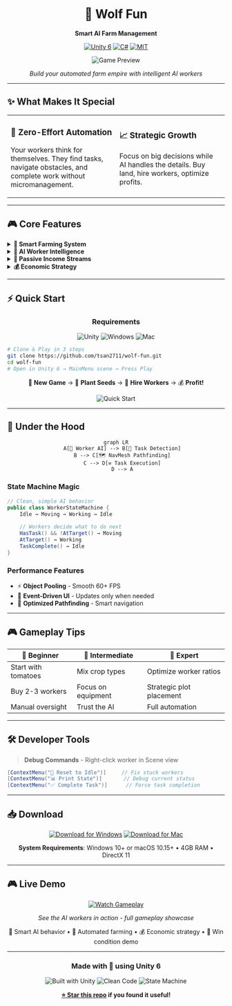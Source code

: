 <div align="center">

# 🐺 Wolf Fun

**Smart AI Farm Management**

[![Unity 6](https://img.shields.io/badge/Unity-6000.0.23f1-black?style=flat&logo=unity)](https://unity.com/)
[![C#](https://img.shields.io/badge/C%23-Latest-purple?style=flat&logo=csharp)](https://docs.microsoft.com/en-us/dotnet/csharp/)
[![MIT](https://img.shields.io/badge/License-MIT-green?style=flat)](LICENSE)

![Game Preview](path/to/game-preview.gif)

*Build your automated farm empire with intelligent AI workers*

</div>

---

## ✨ What Makes It Special

<table>
<tr>
<td width="50%">

### 🤖 **Zero-Effort Automation**
Your workers think for themselves. They find tasks, navigate obstacles, and complete work without micromanagement.

</td>
<td width="50%">

### 📈 **Strategic Growth** 
Focus on big decisions while AI handles the details. Buy land, hire workers, optimize profits.

</td>
</tr>
</table>

---

## 🎮 Core Features

<details>
<summary><strong>🌱 Smart Farming System</strong></summary>

- **3 Crop Types**: Tomatoes, Blueberries, Strawberries
- **Auto-Harvest**: Workers know when crops are ready
- **Growth Visualization**: Watch your farm come alive

![Farming System](path/to/farming-demo.gif)

</details>

<details>
<summary><strong>🧠 AI Worker Intelligence</strong></summary>

```
🔄 IDLE → 🚶 MOVING → ⚒️ WORKING → 🔄 IDLE
```

Workers autonomously:
- Find available tasks
- Navigate using Unity NavMesh
- Complete work efficiently
- Return to base when done

![AI Behavior](path/to/ai-demo.gif)

</details>

<details>
<summary><strong>🐄 Passive Income Streams</strong></summary>

- **Dairy Cows**: Milk production every few minutes
- **Set & Forget**: No manual management required
- **Scaling Profits**: More cows = more money

![Livestock](path/to/livestock-demo.gif)

</details>

<details>
<summary><strong>💰 Economic Strategy</strong></summary>

| Action | Cost | Benefit |
|--------|------|---------|
| Seeds | 50-100g | Crop production |
| Workers | 500g | Task automation |
| Equipment | 1000g+ | Efficiency boost |

**Win Condition**: Reach 1,000,000 gold! 🏆

![Economy](path/to/economy-demo.png)

</details>

---

## ⚡ Quick Start

<div align="center">

### Requirements
![Unity](https://img.shields.io/badge/Unity_6-000000?style=for-the-badge&logo=unity) ![Windows](https://img.shields.io/badge/Windows-0078D6?style=for-the-badge&logo=windows) ![Mac](https://img.shields.io/badge/macOS-000000?style=for-the-badge&logo=apple)

</div>

```bash
# Clone & Play in 3 steps
git clone https://github.com/tsan2711/wolf-fun.git
cd wolf-fun
# Open in Unity 6 → MainMenu scene → Press Play
```

<div align="center">

🎯 **New Game** → 🌱 **Plant Seeds** → 👷 **Hire Workers** → 💰 **Profit!**

![Quick Start](path/to/quickstart-demo.gif)

</div>

---

## 🔧 Under the Hood

<div align="center">

```mermaid
graph LR
    A[🤖 Worker AI] --> B[🎯 Task Detection]
    B --> C[🗺️ NavMesh Pathfinding]
    C --> D[⚒️ Task Execution]
    D --> A
```

</div>

### State Machine Magic

```csharp
// Clean, simple AI behavior
public class WorkerStateMachine {
    Idle → Moving → Working → Idle
    
    // Workers decide what to do next
    HasTask() && !AtTarget() → Moving
    AtTarget() → Working
    TaskComplete() → Idle
}
```

### Performance Features
- ⚡ **Object Pooling** - Smooth 60+ FPS
- 🎯 **Event-Driven UI** - Updates only when needed  
- 🧭 **Optimized Pathfinding** - Smart navigation

---

## 🎮 Gameplay Tips

<div align="center">

| 🥇 **Beginner** | 🥈 **Intermediate** | 🥉 **Expert** |
|----------------|-------------------|---------------|
| Start with tomatoes | Mix crop types | Optimize worker ratios |
| Buy 2-3 workers | Focus on equipment | Strategic plot placement |
| Manual oversight | Trust the AI | Full automation |

</div>

---

## 🛠️ Developer Tools

> **Debug Commands** - Right-click worker in Scene view

```csharp
[ContextMenu("🔄 Reset to Idle")]     // Fix stuck workers
[ContextMenu("📊 Print State")]       // Debug current status  
[ContextMenu("✅ Complete Task")]      // Force task completion
```

---

## 📥 Download

<div align="center">

[![Download for Windows](https://img.shields.io/badge/Download-Windows-blue?style=for-the-badge&logo=windows)](https://github.com/tsan2711/wolf-fun/releases/download/v1.0/tansang-wolf-fun-testing-windows-v1.0.zip)
[![Download for Mac](https://img.shields.io/badge/Download-macOS-black?style=for-the-badge&logo=apple)](https://github.com/tsan2711/wolf-fun/releases/download/v1.0/tansang-wolf-fun-testing-macos-v1.0.zip)

**System Requirements**: Windows 10+ or macOS 10.15+ • 4GB RAM • DirectX 11

</div>

---

## 🎮 Live Demo

<div align="center">

[![Watch Gameplay](https://img.shields.io/badge/🎬_Watch-Gameplay_Video-red?style=for-the-badge&logo=youtube)](https://drive.google.com/drive/folders/1OUMY42eAKklgRxVm_3R91rIgHGCRSlS5?usp=sharing)

*See the AI workers in action - full gameplay showcase*

🤖 Smart AI behavior • 🌱 Automated farming • 💰 Economic strategy • 🎯 Win condition demo

</div>

---

<div align="center">

### Made with 💜 using Unity 6

![Built with Unity](https://img.shields.io/badge/Built_with-Unity_6-black?style=for-the-badge&logo=unity)
![Clean Code](https://img.shields.io/badge/Clean-Architecture-blue?style=for-the-badge)
![State Machine](https://img.shields.io/badge/AI-State_Machine-green?style=for-the-badge)

**[⭐ Star this repo](https://github.com/tsan2711/wolf-fun) if you found it useful!**

</div>
